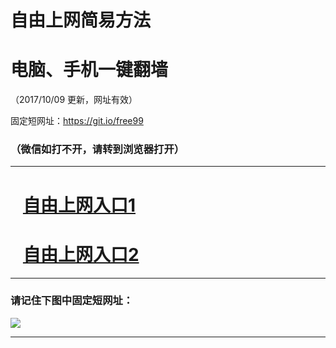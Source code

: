 ﻿# 自由上网简易方法

# 电脑、手机一键翻墙

（2017/10/09 更新，网址有效）

固定短网址：https://git.io/free99

### （微信如打不开，请转到浏览器打开）


***





# &nbsp;&nbsp; <a href="http://ft3276010779.fwq-tz-1001.info/fwqtz01.html?t=100900129002 " target="_blank">自由上网入口1</a>
# &nbsp;&nbsp; <a href="http://ft2515118648.fwq-tz-1002.info/fwqtz02.html?t=10090016541 " target="_blank">自由上网入口2</a>
***

### 请记住下图中固定短网址：

<img src="https://s3-us-west-2.amazonaws.com/fwq-1001/yjfq-20170905okok.png" /> 


***

